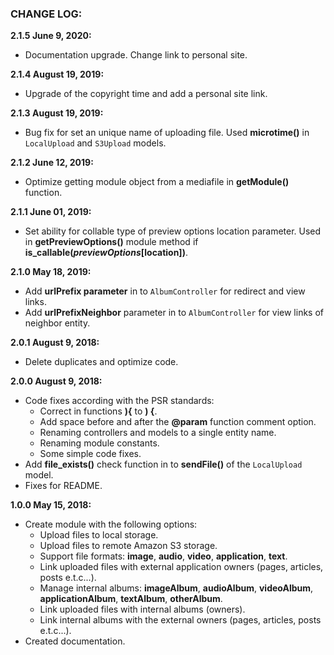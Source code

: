 ### CHANGE LOG:

**2.1.5 June 9, 2020:**
- Documentation upgrade. Change link to personal site.

**2.1.4 August 19, 2019:**
- Upgrade of the copyright time and add a personal site link.

**2.1.3 August 19, 2019:**
- Bug fix for set an unique name of uploading file. Used **microtime()** in ```LocalUpload``` and ```S3Upload``` models.

**2.1.2 June 12, 2019:**
- Optimize getting module object from a mediafile in **getModule()** function.

**2.1.1 June 01, 2019:**
- Set ability for collable type of preview options location parameter.
  Used in **getPreviewOptions()** module method if **is_callable($previewOptions[$location])**.

**2.1.0 May 18, 2019:**
- Add **urlPrefix parameter** in to ```AlbumController``` for redirect and view links.
- Add **urlPrefixNeighbor** parameter in to ```AlbumController``` for view links of neighbor entity.

**2.0.1 August 9, 2018:**
- Delete duplicates and optimize code.

**2.0.0 August 9, 2018:**
- Code fixes according with the PSR standards:
    - Correct in functions **){** to **) {**.
    - Add space before and after the **@param** function comment option.
    - Renaming controllers and models to a single entity name.
    - Renaming module constants.
    - Some simple code fixes.
- Add **file_exists()** check function in to **sendFile()** of the ```LocalUpload``` model.
- Fixes for README.

**1.0.0 May 15, 2018:**
- Create module with the following options:
    - Upload files to local storage.
    - Upload files to remote Amazon S3 storage.
    - Support file formats: **image**, **audio**, **video**, **application**, **text**.
    - Link uploaded files with external application owners (pages, articles, posts e.t.c...).
    - Manage internal albums: **imageAlbum**, **audioAlbum**, **videoAlbum**, **applicationAlbum**, **textAlbum**, **otherAlbum**.
    - Link uploaded files with internal albums (owners).
    - Link internal albums with the external owners (pages, articles, posts e.t.c...).
- Created documentation.